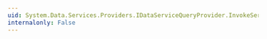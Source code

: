 ```yaml
---
uid: System.Data.Services.Providers.IDataServiceQueryProvider.InvokeServiceOperation(System.Data.Services.Providers.ServiceOperation,System.Object[])
internalonly: False
---
```

